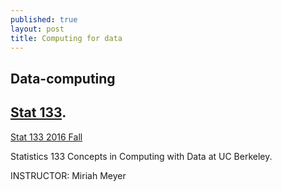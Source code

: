 ```yaml
---
published: true
layout: post
title: Computing for data
---
```

## Data-computing




## [Stat 133](https://rpubs.com/aluca).

[Stat 133 2016 Fall](https://github.com/ucb-stat133/stat133-fall-2016)
			
Statistics 133 Concepts in Computing with Data at UC Berkeley.

INSTRUCTOR: Miriah Meyer
